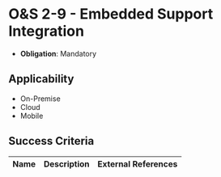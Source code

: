 # O&S 2-9 - Embedded Support Integration

- **Obligation**: Mandatory






## Applicability

- On-Premise
- Cloud
- Mobile



## Success Criteria

| Name | Description | External References |
| ----- | ---------- | ------------------- |

